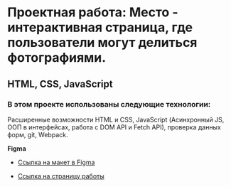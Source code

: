 # Проектная работа: Место - интерактивная страница, где пользователи могут делиться фотографиями.

## HTML, CSS, JavaScript

### В этом проекте использованы следующие технологии:

Расширенные возможности HTML и CSS, JavaScript (Асинхронный JS, ООП в интерфейсах, работа с DOM API и Fetch API), 
проверка данных форм,
git,
Webpack.

**Figma**

* [Ссылка на макет в Figma](https://www.figma.com/file/2cn9N9jSkmxD84oJik7xL7/JavaScript.-Sprint-4?node-id=0%3A1)


* [Ссылка на страницу работы](https://swayka.github.io/mesto/)
